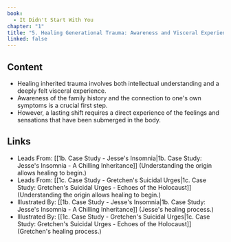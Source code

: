 ```yaml
---
book:
  - It Didn't Start With You
chapter: "1"
title: "5. Healing Generational Trauma: Awareness and Visceral Experience"
linked: false
---
```

## Content

- Healing inherited trauma involves both intellectual understanding and a deeply felt visceral experience. 
- Awareness of the family history and the connection to one's own symptoms is a crucial first step.
- However, a lasting shift requires a direct experience of the feelings and sensations that have been submerged in the body.

## Links

- Leads From: [[1b. Case Study - Jesse's Insomnia|1b. Case Study: Jesse's Insomnia - A Chilling Inheritance]] (Understanding the origin allows healing to begin.)
- Leads From: [[1c. Case Study - Gretchen's Suicidal Urges|1c. Case Study: Gretchen's Suicidal Urges - Echoes of the Holocaust]] (Understanding the origin allows healing to begin.)
- Illustrated By: [[1b. Case Study - Jesse's Insomnia|1b. Case Study: Jesse's Insomnia - A Chilling Inheritance]] (Jesse's healing process.)
- Illustrated By: [[1c. Case Study - Gretchen's Suicidal Urges|1c. Case Study: Gretchen's Suicidal Urges - Echoes of the Holocaust]] (Gretchen's healing process.)